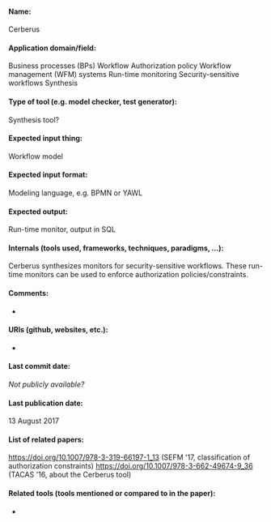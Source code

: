 #### Name:
Cerberus

#### Application domain/field:
Business processes (BPs)
Workflow
Authorization policy
Workflow management (WFM) systems
Run-time monitoring
Security-sensitive workflows
Synthesis

#### Type of tool (e.g. model checker, test generator):
Synthesis tool?

#### Expected input thing:
Workflow model

#### Expected input format:
Modeling language, e.g. BPMN or YAWL

#### Expected output:
Run-time monitor, output in SQL

#### Internals (tools used, frameworks, techniques, paradigms, ...):
Cerberus synthesizes monitors for security-sensitive workflows. These run-time monitors can be used to enforce authorization policies/constraints.

#### Comments:
-

#### URIs (github, websites, etc.):
-

#### Last commit date:
*Not publicly available?*

#### Last publication date:
13 August 2017

#### List of related papers:
https://doi.org/10.1007/978-3-319-66197-1_13 (SEFM '17, classification of authorization constraints)
https://doi.org/10.1007/978-3-662-49674-9_36 (TACAS '16, about the Cerberus tool)

#### Related tools (tools mentioned or compared to in the paper):
-